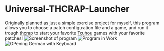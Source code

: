 # Universal-THCRAP-Launcher
Originally planned as just a simple exercise project for myself, this program allows you to choose a patch configuration file and a game, and run it trough [thcrap](https://github.com/thpatch/thcrap) to start your favorite [Touhou](https://en.touhouwiki.net/wiki/Touhou_Wiki) games with your favorite patches!
![Screenshot of program](https://i.imgur.com/of65zrS.png)
![Program in Work](https://i.imgur.com/UxKl4hQ.gif)
![OPening German with Keyboard](https://i.imgur.com/t7kAdem.gif)
